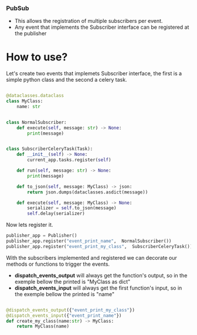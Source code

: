 ### PubSub


* This allows the registration of multiple subscribers per event.
* Any event that implements the Subscriber interface can be registered at the publisher


# How to use?

Let's create two events that implemets Subscriber interface, the first is a simple python class and the second a celery task.


```python

@dataclasses.dataclass
class MyClass:
    name: str


class NormalSubscriber:
    def execute(self, message: str) -> None:
        print(message)


class SubscriberCeleryTask(Task):
    def __init__(self) -> None:
        current_app.tasks.register(self)

    def run(self, message: str) -> None:
        print(message)

    def to_json(self, message: MyClass) -> json:
        return json.dumps(dataclasses.asdict(message))

    def execute(self, message: MyClass) -> None:
        serializer = self.to_json(message)
        self.delay(serializer)
 ```

Now lets register it.

```python
publisher_app = Publisher()
publisher_app.register("event_print_name",  NormalSubscriber())
publisher_app.register("event_print_my_class",  SubscriberCeleryTask())
```

With the subscribers implemented and registered we can decorate our methods or functions to trigger the events.

* **dispatch_events_output** will always get the function's output, so in the exemple bellow the printed is "MyClass as dict"
* **dispatch_events_input** will always get the first function's input, so in the exemple bellow the printed is "name"

```python

@dispatch_events_output({"event_print_my_class"})
@dispatch_events_input({"event_print_name"})
def create_my_class(name:str) -> MyClass:
    return MyClass(name)

```



